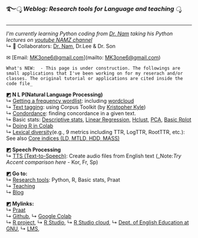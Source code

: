 ### ࿐*ೃ Weblog: Research tools for Language and teaching ೃ*
---  

_I'm currently learning Python coding from [Dr. Nam](https://github.com/hsnam95) taking his Python lectures on [youtube NAMZ channel](https://www.youtube.com/channel/UCKHB0ZiTVk8qUdqhVtnCUrA/featured)_   
↳ 👥 Collaborators: [Dr. Nam](https://github.com/hsnam95), Dr.Lee & Dr. Son  

✉ [Email: MK3one6@gmail.com](mailto: MK3one6@gmail.com)  
 
~~~
What's NEW:  - This page is under construction. The followings are small applications that I've been working on for my reserach and/or classes. The original tutorial or applications are cited inside the code file_  
~~~
**◩ N L P(Natural Language Processing)**  
↳ [Getting a frequency wordlist](https://github.com/MK316/applications/blob/e97cc8a0c51c8009a4a2a0b597cb3962c55dfaf2/Creating_wordlist.ipynb): including [wordcloud](https://github.com/MK316/applications/blob/main/wordcloud.ipynb)   
↳ [Text tagging](https://github.com/MK316/applications/blob/e97cc8a0c51c8009a4a2a0b597cb3962c55dfaf2/Tagging_CorpusToolKit.ipynb): using Corpus Toolkit (by [Kristopher Kyle](https://kristopherkyle.github.io/professional-webpage/))    
↳ [Condordance](https://github.com/MK316/applications/blob/e97cc8a0c51c8009a4a2a0b597cb3962c55dfaf2/concordance.ipynb): finding concordance in a given text.  
↳ Basic stats: [Descriptive stats](https://github.com/MK316/statistics/blob/3c50a8393e54cc4819f2ded818ed5b3d19a4f65d/Descriptive_stat.ipynb), [Linear Regression](https://github.com/MK316/statistics/blob/main/lineaRegression.ipynb), [Hclust](https://github.com/MK316/R_intro/blob/eaa0a0dc0738be31d6bd5958bab88beade1b90cd/Hclust.ipynb), [PCA](https://github.com/MK316/R_intro/blob/eaa0a0dc0738be31d6bd5958bab88beade1b90cd/PCA.ipynb), [Basic Rplot](https://github.com/MK316/R_intro/blob/eaa0a0dc0738be31d6bd5958bab88beade1b90cd/R_BasicPlots.ipynb)    
↳ [Doing R in Colab](https://github.com/MK316/R_intro/blob/eaa0a0dc0738be31d6bd5958bab88beade1b90cd/01_How_to_do_R_in_colab.ipynb)  
↳ [Lexical diversity](https://github.com/kristopherkyle/lexical_diversity)(e.g., 9 metrics including TTR, LogTTR, RootTTR, etc.): See also [Core indices (LD, MTLD, HDD, MASS)](https://github.com/MK316/applications/blob/main/LD_mtld_hdd_mass.ipynb)

**◩ Speech Processing**  
↳ [TTS (Text-to-Speech)](https://github.com/MK316/applications/blob/main/Speech_gTTS.ipynb): Create audio files from English text (_Note:_Try Accent comparison here_ - Kor, Fr, Sp)

**◩ Go to:**  
↳ [Research tools](/contents/tools.md): Python, R, Basic stats, Praat  
↳ [Teaching](/contents/teaching.md)  
↳ [Blog](/blog/blogmain.md)  

**◩ Mylinks:**  
↳ [Praat](https://www.fon.hum.uva.nl/praat/)   
↳ [Github](https://www.github.com/), ↳ [Google Colab](https://colab.research.google.com/)  
↳ [R project](https://www.r-project.org/), ↳ [R Studio](https://www.rstudio.com/), ↳ [R Studio cloud](https://rstudio.cloud/), 
↳ [Dept. of English Education at GNU](https://www.gnu.ac.kr**), ↳ [LMS](https://rec.ac.kr/gnu),  
